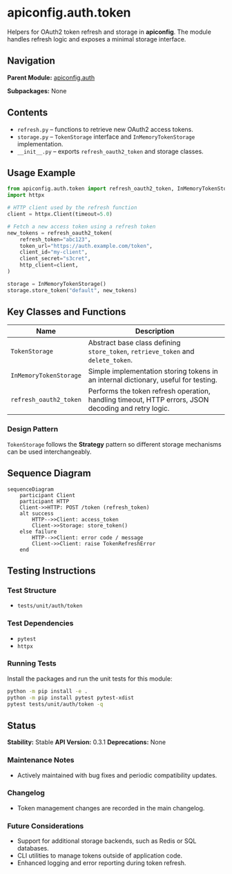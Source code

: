 # apiconfig.auth.token

Helpers for OAuth2 token refresh and storage in **apiconfig**. The module handles refresh logic and exposes a minimal storage interface.

## Navigation

**Parent Module:** [apiconfig.auth](../README.md)

**Subpackages:** None

## Contents

- `refresh.py` – functions to retrieve new OAuth2 access tokens.
- `storage.py` – `TokenStorage` interface and `InMemoryTokenStorage` implementation.
- `__init__.py` – exports `refresh_oauth2_token` and storage classes.

## Usage Example

```python
from apiconfig.auth.token import refresh_oauth2_token, InMemoryTokenStorage
import httpx

# HTTP client used by the refresh function
client = httpx.Client(timeout=5.0)

# Fetch a new access token using a refresh token
new_tokens = refresh_oauth2_token(
    refresh_token="abc123",
    token_url="https://auth.example.com/token",
    client_id="my-client",
    client_secret="s3cret",
    http_client=client,
)

storage = InMemoryTokenStorage()
storage.store_token("default", new_tokens)
```

## Key Classes and Functions

| Name | Description |
| ---- | ----------- |
| `TokenStorage` | Abstract base class defining `store_token`, `retrieve_token` and `delete_token`. |
| `InMemoryTokenStorage` | Simple implementation storing tokens in an internal dictionary, useful for testing. |
| `refresh_oauth2_token` | Performs the token refresh operation, handling timeout, HTTP errors, JSON decoding and retry logic. |

### Design Pattern

`TokenStorage` follows the **Strategy** pattern so different storage mechanisms can be used interchangeably.

## Sequence Diagram

```mermaid
sequenceDiagram
    participant Client
    participant HTTP
    Client->>HTTP: POST /token (refresh_token)
    alt success
        HTTP-->>Client: access_token
        Client->>Storage: store_token()
    else failure
        HTTP-->>Client: error code / message
        Client->>Client: raise TokenRefreshError
    end
```

## Testing Instructions

### Test Structure
- `tests/unit/auth/token`

### Test Dependencies
- `pytest`
- `httpx`

### Running Tests

Install the packages and run the unit tests for this module:

```bash
python -m pip install -e .
python -m pip install pytest pytest-xdist
pytest tests/unit/auth/token -q
```

## Status

**Stability:** Stable
**API Version:** 0.3.1
**Deprecations:** None

### Maintenance Notes
- Actively maintained with bug fixes and periodic compatibility updates.

### Changelog
- Token management changes are recorded in the main changelog.

### Future Considerations

- Support for additional storage backends, such as Redis or SQL databases.
- CLI utilities to manage tokens outside of application code.
- Enhanced logging and error reporting during token refresh.
